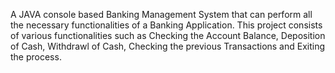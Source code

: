 A JAVA console based Banking Management System that can perform all the necessary functionalities of a Banking Application.
This project consists of various functionalities such as Checking the Account Balance, Deposition of Cash, Withdrawl of Cash, Checking the previous Transactions and Exiting the process.
